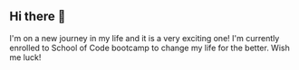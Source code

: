 ## Hi there 👋
I'm on a new journey in my life and it is a very exciting one!
I'm currently enrolled to School of Code bootcamp to change my life for the better. Wish me luck!
<!--
**Zsolt-qwerty/Zsolt-qwerty** is a ✨ _special_ ✨ repository because its `README.md` (this file) appears on your GitHub profile.

Here are some ideas to get you started:

- 🔭 I’m currently working on ...
- 🌱 I’m currently learning ...
- 👯 I’m looking to collaborate on ...
- 🤔 I’m looking for help with ...
- 💬 Ask me about ...
- 📫 How to reach me: ...
- 😄 Pronouns: ...
- ⚡ Fun fact: ...
-->
